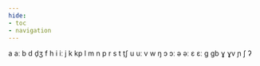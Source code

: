 ```yaml
---
hide:
- toc
- navigation
---
```

a
aː
b
d
d̠ʒ
f
h
i
iː
j
k
kp
l
m
n
p
r
s
t
t̠ʃ
u
uː
v
w
ŋ
ɔ
ɔː
ə
əː
ɛ
ɛː
ɡ
ɡb
ɣ
ɣv
ɲ
ʃ
ʔ
